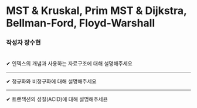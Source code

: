 # MST & Kruskal, Prim MST & Dijkstra, Bellman-Ford, Floyd-Warshall

### **작성자 장수현** <br><br>

✔ 인덱스의 개념과 사용하는 자료구조에 대해 설명해주세요

---

✔ 정규화와 비정규화에 대해 설명해주세요

---

✔ 트랜잭션의 성질(ACID)에 대해 설명해주세욘